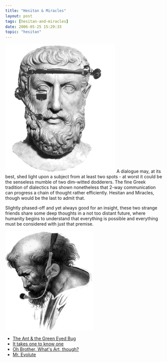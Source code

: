 ```yaml
---
title: "Hesitan & Miracles"
layout: post
tags: [hesitan-and-miracles]
date: 2006-05-25 15:29:33
topic: "hesitan"
---
```


<TopicToc topicId="hesitan" header="Hesitan & Miracles" />

 ![Parmenides getting the most out of virtual jourmalism](/assets/parmenides.gif)  A dialogue may, at its best, shed light upon a subject from at least two spots - 
 at worst it could be the senseless mumble of two dim-witted dodderers. 
 The fine Greek tradition of dialectics has shown nonetheless that 2-way communication can progress a chain of thought rather efficiently. 
Hesitan and Miracles, though would be the last to admit that. 

Slightly phased-off and yet always good for an insight, these two strange 
friends share some deep thoughts in a  not too distant future, where humanity 
begins to understand that everything is possible and everything must  be considered with just that premise<span class="clearfix">.</span>

![Pythagoras would have loved to talk to his fans all over the world](/assets/pythagoras.gif) 

* [The Ant &amp; the Green Eyed Bug](/2006/05/25/the-ant-and-the-green-eyed-bug)
* [It takes one to know one](/2006/05/25/it-takes-one-to-know-one)
* [Oh Brother, What&#39;s Art, though?](/2006/05/25/oh-brother-whats-art-though)
* [Mr. Evolute](/2007/06/08/mr-evolute)
